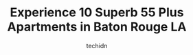 ---
layout: ampstory
image: https://i0.wp.com/www.depkes.org/wp-content/uploads/2023/06/55-plus-apartments-0-in-baton-rouge-la-1685801963.jpeg?resize=640,853
author: techidn
featured: false
description: Discover the impressive array of 55 Plus Apartments options in Baton Rouge LA, where you can find 10 of the largest 55 Plus Apartments establishments in the area. From renowned classics to h
title: Experience 10 Superb 55 Plus Apartments in Baton Rouge LA
cover:
   title: Experience 10 Superb 55 Plus Apartments in Baton Rouge LA
   subtitle: Rickpate
   background: https://www.depkes.org/wp-content/uploads/2023/06/55-plus-apartments-0-in-baton-rouge-la-1685801963.jpeg

pages: 
 - layout: thirds
   top: <h1>#1 The Claiborne at Baton Rouge</h1>
   bottom: "<p>The Claiborne residents were extremely welcoming and volunteered to show us around and tell us about their experience living there.  Jeanne was kind, answered our questio</p>"
   background: https://www.depkes.org/wp-content/uploads/2023/06/55-plus-apartments-1-in-baton-rouge-la-1685801964.jpeg
   backgroundblur: true
 - layout: thirds
   top: <h1>#2 Cypress Springs Apartments</h1>
   bottom: "<p>Horrible. Nothing is fixed here. Fire alarms go off constantly and no one is on premises. Alarms go off for hours. Fire Department doesnt even come. Managers are lazy. M</p>"
   background: https://www.depkes.org/wp-content/uploads/2023/06/55-plus-apartments-2-in-baton-rouge-la-1685801964.jpeg
   cta:
      link: https://www.depkes.org/blog/experience-10-superb-55-plus-apartments-in-baton-rouge-la/
      text: Experience 10 Superb 55 Plus Apartments in Baton Rouge LA
 - layout: thirds
   top: <h1>#3 Village Woods Retirement Community</h1>
   bottom: "<p>5323 Blair Ln N, Baton Rouge, LA 70809, United States</p>"
   background: https://www.depkes.org/wp-content/uploads/2023/06/55-plus-apartments-3-in-baton-rouge-la-1685801964.jpeg
   cta:
      link: https://www.depkes.org/blog/experience-10-superb-55-plus-apartments-in-baton-rouge-la/
      text: Experience 10 Superb 55 Plus Apartments in Baton Rouge LA
 - layout: thirds
   top: <h1>#4 Alexander Harvey Homes</h1>
   bottom: "<p>5222 Hollywood St, Baton Rouge, LA 70805, United States</p>"
   background: https://images.unsplash.com/photo-1608411404720-c8f0417bcdba?ixlib=rb-4.0.3&ixid=MnwxMjA3fDB8MHxwaG90by1wYWdlfHx8fGVufDB8fHx8&auto=format&fit=crop&w=640&h=853&q=80
   cta:
      link: https://www.depkes.org/blog/experience-10-superb-55-plus-apartments-in-baton-rouge-la/
      text: Experience 10 Superb 55 Plus Apartments in Baton Rouge LA
 - layout: thirds
   top: <h1>#5 St Theresas Apartments</h1>
   bottom: "<p>Louisiana Training Institute, 3620 Winbourne Ave, Baton Rouge, LA 70805, United States</p>"
   background: https://images.unsplash.com/photo-1632260260864-caf7fde5ec36?ixlib=rb-4.0.3&ixid=MnwxMjA3fDB8MHxwaG90by1wYWdlfHx8fGVufDB8fHx8&auto=format&fit=crop&w=640&h=853&q=80
   cta:
      link: https://www.depkes.org/blog/experience-10-superb-55-plus-apartments-in-baton-rouge-la/
      text: Experience 10 Superb 55 Plus Apartments in Baton Rouge LA
 - layout: thirds
   top: <h1>#6 Westminster Scotlandville Inc.</h1>
   bottom: "<p>1800 Rosenwald Rd, Baton Rouge, LA 70807, United States</p>"
   background: https://images.unsplash.com/photo-1561679660-d00ee1e0dc8e?ixlib=rb-4.0.3&ixid=MnwxMjA3fDB8MHxwaG90by1wYWdlfHx8fGVufDB8fHx8&auto=format&fit=crop&w=640&h=853&q=80
   cta:
      link: https://www.depkes.org/blog/experience-10-superb-55-plus-apartments-in-baton-rouge-la/
      text: Experience 10 Superb 55 Plus Apartments in Baton Rouge LA
 - layout: thirds
   top: <h1>#7 Elm Street Senior Apartments</h1>
   bottom: "<p>4250 Elm Dr, Baton Rouge, LA 70805, United States</p>"
   background: https://images.unsplash.com/photo-1599422314077-f4dfdaa4cd09?ixlib=rb-4.0.3&ixid=MnwxMjA3fDB8MHxwaG90by1wYWdlfHx8fGVufDB8fHx8&auto=format&fit=crop&w=640&h=853&q=80
   cta:
      link: https://www.depkes.org/blog/experience-10-superb-55-plus-apartments-in-baton-rouge-la/
      text: Experience 10 Superb 55 Plus Apartments in Baton Rouge LA
 - layout: thirds
   middle: Continue reading...
   background: https://images.unsplash.com/photo-1595364397663-fca4f075d796?ixlib=rb-4.0.3&ixid=MnwxMjA3fDB8MHxwaG90by1wYWdlfHx8fGVufDB8fHx8&auto=format&fit=crop&w=640&h=853&q=80
   cta:
      link: https://www.depkes.org/blog/experience-10-superb-55-plus-apartments-in-baton-rouge-la/
      text: Experience 10 Superb 55 Plus Apartments in Baton Rouge LA
      
---